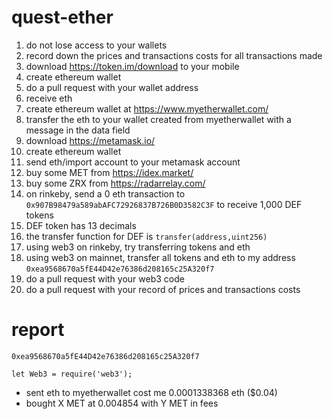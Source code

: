 # quest-ether

1. do not lose access to your wallets
1. record down the prices and transactions costs for all transactions made
1. download https://token.im/download to your mobile
1. create ethereum wallet
1. do a pull request with your wallet address
1. receive eth
1. create ethereum wallet at https://www.myetherwallet.com/
1. transfer the eth to your wallet created from myetherwallet with a message in the data field
1. download https://metamask.io/
1. create ethereum wallet
1. send eth/import account to your metamask account
1. buy some MET from https://idex.market/
1. buy some ZRX from https://radarrelay.com/
1. on rinkeby, send a 0 eth transaction to `0x907B98479a589abAFC72926837B726B0D3582C3F` to receive 1,000 DEF tokens
1. DEF token has 13 decimals
1. the transfer function for DEF is `transfer(address,uint256)`
1. using web3 on rinkeby, try transferring tokens and eth
1. using web3 on mainnet, transfer all tokens and eth to my address `0xea9568670a5fE44D42e76386d208165c25A320f7`
1. do a pull request with your web3 code
1. do a pull request with your record of prices and transactions costs

# report

`0xea9568670a5fE44D42e76386d208165c25A320f7`

```
let Web3 = require('web3');
```

* sent eth to myetherwallet cost me 0.0001338368 eth ($0.04)
* bought X MET at 0.004854 with Y MET in fees
